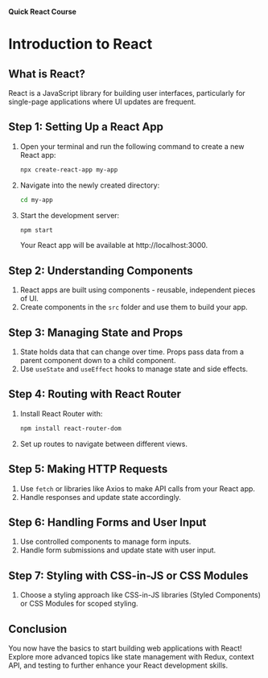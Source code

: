 **Quick React Course**

# Introduction to React

## What is React?

React is a JavaScript library for building user interfaces, particularly for single-page applications where UI updates are frequent.

## Step 1: Setting Up a React App

1. Open your terminal and run the following command to create a new React app:
   ```bash
   npx create-react-app my-app
   ```
2. Navigate into the newly created directory:
   ```bash
   cd my-app
   ```
3. Start the development server:
   ```bash
   npm start
   ```
   Your React app will be available at http://localhost:3000.

## Step 2: Understanding Components

1. React apps are built using components - reusable, independent pieces of UI.
2. Create components in the `src` folder and use them to build your app.

## Step 3: Managing State and Props

1. State holds data that can change over time. Props pass data from a parent component down to a child component.
2. Use `useState` and `useEffect` hooks to manage state and side effects.

## Step 4: Routing with React Router

1. Install React Router with:
   ```bash
   npm install react-router-dom
   ```
2. Set up routes to navigate between different views.

## Step 5: Making HTTP Requests

1. Use `fetch` or libraries like Axios to make API calls from your React app.
2. Handle responses and update state accordingly.

## Step 6: Handling Forms and User Input

1. Use controlled components to manage form inputs.
2. Handle form submissions and update state with user input.

## Step 7: Styling with CSS-in-JS or CSS Modules

1. Choose a styling approach like CSS-in-JS libraries (Styled Components) or CSS Modules for scoped styling.

## Conclusion

You now have the basics to start building web applications with React! Explore more advanced topics like state management with Redux, context API, and testing to further enhance your React development skills.
